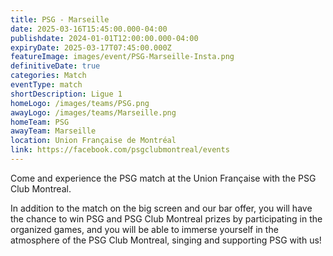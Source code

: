 ```yaml
---
title: PSG - Marseille
date: 2025-03-16T15:45:00.000-04:00
publishdate: 2024-01-01T12:00:00.000-04:00
expiryDate: 2025-03-17T07:45:00.000Z
featureImage: images/event/PSG-Marseille-Insta.png
definitiveDate: true
categories: Match
eventType: match
shortDescription: Ligue 1
homeLogo: /images/teams/PSG.png
awayLogo: /images/teams/Marseille.png
homeTeam: PSG
awayTeam: Marseille
location: Union Française de Montréal
link: https://facebook.com/psgclubmontreal/events
---
```


Come and experience the PSG match at the Union Française with the PSG Club Montreal.

In addition to the match on the big screen and our bar offer, you will have the chance to win PSG and PSG Club Montreal prizes by participating in the organized games, and you will be able to immerse yourself in the atmosphere of the PSG Club Montreal, singing and supporting PSG with us!
